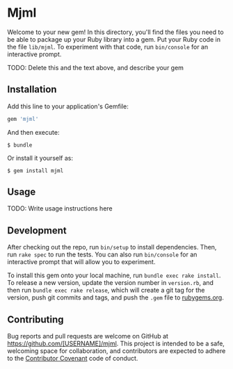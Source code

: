 # Mjml

Welcome to your new gem! In this directory, you'll find the files you need to be able to package up your Ruby library into a gem. Put your Ruby code in the file `lib/mjml`. To experiment with that code, run `bin/console` for an interactive prompt.

TODO: Delete this and the text above, and describe your gem

## Installation

Add this line to your application's Gemfile:

```ruby
gem 'mjml'
```

And then execute:

    $ bundle

Or install it yourself as:

    $ gem install mjml

## Usage

TODO: Write usage instructions here

## Development

After checking out the repo, run `bin/setup` to install dependencies. Then, run `rake spec` to run the tests. You can also run `bin/console` for an interactive prompt that will allow you to experiment.

To install this gem onto your local machine, run `bundle exec rake install`. To release a new version, update the version number in `version.rb`, and then run `bundle exec rake release`, which will create a git tag for the version, push git commits and tags, and push the `.gem` file to [rubygems.org](https://rubygems.org).

## Contributing

Bug reports and pull requests are welcome on GitHub at https://github.com/[USERNAME]/mjml. This project is intended to be a safe, welcoming space for collaboration, and contributors are expected to adhere to the [Contributor Covenant](http://contributor-covenant.org) code of conduct.

